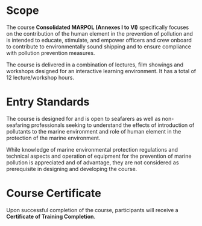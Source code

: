 # Scope

The course **Consolidated MARPOL (Annexes I to VI)** specifically focuses on the contribution of the human element in the prevention of pollution and is intended to educate, stimulate, and empower officers and crew onboard to contribute to environmentally sound shipping and to ensure compliance with pollution prevention measures.

The course is delivered in a combination of lectures, film showings and workshops designed for an interactive learning environment. It has a total of 12 lecture/workshop hours.

# Entry Standards

The course is designed for and is open to seafarers as well as non-seafaring professionals seeking to understand the effects of introduction of pollutants to the marine environment and role of human element in the protection of the marine environment.

While knowledge of marine environmental protection regulations and technical aspects and operation of equipment for the prevention of marine pollution is appreciated and of advantage, they are not considered as prerequisite in designing and developing the course.

# Course Certificate

Upon successful completion of the course, participants will receive a **Certificate of Training Completion**.